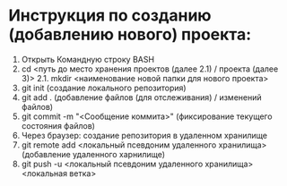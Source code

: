 # Инструкция по созданию (добавлению нового) проекта:
1. Открыть Командную строку BASH
2. cd <путь до место хранения проектов (далее 2.1) / проекта (далее 3)>
2.1. mkdir <наименование новой папки для нового проекта>
4. git init (создание локального репозитория)
5. git add . (добавление файлов (для отслеживания) / изменений файлов)
6. git commit -m "<Сообщение коммита>" (фиксирование текущего состояния файлов)
7. Через браузер: создание репозитория в удаленном хранилище
8. git remote add <локальный псевдоним удаленного хранилища> <url> (добавление удаленного харнилище)
9. git push -u <локальный псевдоним удаленного хранилища> <локальная ветка>